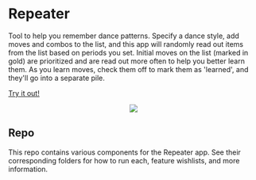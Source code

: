 # Repeater

Tool to help you remember dance patterns. Specify a dance style, add moves and combos to the list, and this app will randomly read out items from the list based on periods you set. Initial moves on the list (marked in gold) are prioritized and are read out more often to help you better learn them. As you learn moves, check them off to mark them as 'learned', and they'll go into a separate pile.

[Try it out!](http://repeater-app-web-default.s3-website-us-east-1.amazonaws.com)

<p align="center">
  <img src="https://user-images.githubusercontent.com/3508147/160730809-2977451b-c97a-46e5-91a1-a15f02c3471e.png" />
</p>

## Repo

This repo contains various components for the Repeater app. See their corresponding folders for how to run each, feature wishlists, and more information.
